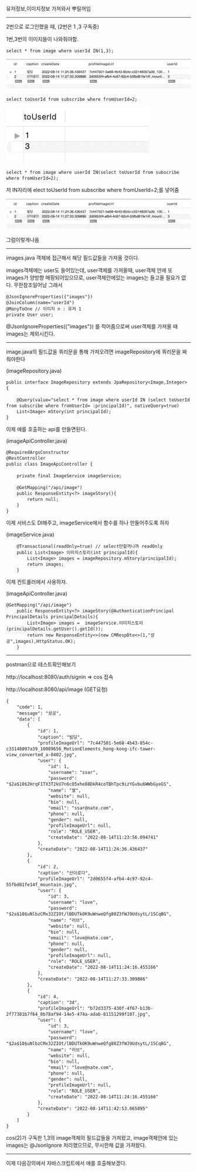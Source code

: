 유저정보,이미지정보 가져와서 뿌릴꺼임

---

2번으로 로그인했을 때, (2번은 1 ,3 구독중) 

1번,3번의 이미지들이 나와줘야함.
```
select * from image where userId IN(1,3);
```

![Visual Studio Code](/img/빌딩빌딩.png)

```
select toUserId from subscribe where fromUserId=2;
```
![Visual Studio Code](/img/query.png)

```
select * from image where userId IN(select toUserId from subscribe where fromUserId=2);
```

저 IN자리에 elect toUserId from subscribe where fromUserId=2;를 넣어줌

![Visual Studio Code](/img/빌딩빌딩.png)

그럼이렇게나옴

---

images.java 객체에 접근해서 해당 필드값들을 가져올 것이다.

images객체에는 user도 들어있는데, user객체를 가져올때, user객체 안에 또 images가 양방향 매핑되어있으므로, user객체안에있는 images는 들고올 필요가 없다. 무한참조일어남 그래서

```
@JsonIgnoreProperties({"images"}) 
@JoinColumn(name="userId")
@ManyToOne // 이미지 n : 유저 1
private User user;
```

@JsonIgnoreProperties({"images"}) 를 적어줌으로써 user객체를 가져올 때 images는 제외시킨다.

---

image.java의 필드값을 쿼리문을 통해 가져오려면 imageRepository에 쿼리문을 짜줘야한다

(imageRepository.java)

```
public interface ImageRepository extends JpaRepository<Image,Integer> {
	
	@Query(value="select * from image where userId IN (select toUserId from subscribe where fromUserId= :principalId)", nativeQuery=true)
	List<Image> mStory(int principalId);
}
```

이제 얘를 호출하는 api를 만들면된다.

(imageApiController.java)
```
@RequiredArgsConstructor
@RestController
public class ImageApiController {

    private final ImageService imageService;

	@GetMapping("/api/image")
	public ResponseEntity<?> imageStory(){
		return null;
	}
}
```

이제 서비스도 DI해주고, imageService에서 함수를 하나 만들어주도록 하자

(imageService.java)
```
	@Transactional(readOnly=true) // select만할꺼니까 readOnly
	public List<Image> 이미지스토리(int principalId){
		List<Image> images = imageRepository.mStory(principalId);
		return images;
	}
```

이제 컨트롤러에서 사용하자.

(imageApiController.java)
```
@GetMapping("/api/image")
	public ResponseEntity<?> imageStory(@AuthenticationPrincipal PrincipalDetails principalDetails){
		List<Image> images =  imageService.이미지스토리(principalDetails.getUser().getId());
		return new ResponseEntity<>(new CMRespDto<>(1,"성공",images),HttpStatus.OK);
	}
```

---

postman으로 테스트확인해보기

http://localhost:8080/auth/signin => cos 접속

http://localhost:8080/api/image (GET요청)

```
{
    "code": 1,
    "message": "성공",
    "data": [
        {
            "id": 1,
            "caption": "빌딩",
            "profileImageUrl": "7c447501-5e68-4b43-854c-c33148097a39_10089656_MotionElements_hong-kong-ifc-tower-view_converted_a-0402.jpg",
            "user": {
                "id": 1,
                "username": "ssar",
                "password": "$2a$10$2HrqF1TX3T2kU7n6cO5xhe88DkR4coTBhTpc9izYGvbu6WWbGyeGS",
                "name": "쌀",
                "website": null,
                "bio": null,
                "email": "ssar@nate.com",
                "phone": null,
                "gender": null,
                "profileImageUrl": null,
                "role": "ROLE_USER",
                "createDate": "2022-08-14T11:23:56.094741"
            },
            "createDate": "2022-08-14T11:24:36.436437"
        },
        {
            "id": 2,
            "caption": "산이로다",
            "profileImageUrl": "2d0655f4-afb4-4c97-92c4-55fbd81fe14f_mountain.jpg",
            "user": {
                "id": 3,
                "username": "love",
                "password": "$2a$10$uNlbzCMx32ZIOt/lBDUTkOK9uWnweQfg80Z3fWJ9UdsytL/15CqBG",
                "name": "러브",
                "website": null,
                "bio": null,
                "email": "love@nate.com",
                "phone": null,
                "gender": null,
                "profileImageUrl": null,
                "role": "ROLE_USER",
                "createDate": "2022-08-14T11:24:16.455166"
            },
            "createDate": "2022-08-14T11:27:33.309886"
        },
        {
            "id": 4,
            "caption": "3d",
            "profileImageUrl": "b72d3375-430f-4f67-b13b-2f77381b7f64_0b78af94-14e5-474a-adab-81151299f107.jpg",
            "user": {
                "id": 3,
                "username": "love",
                "password": "$2a$10$uNlbzCMx32ZIOt/lBDUTkOK9uWnweQfg80Z3fWJ9UdsytL/15CqBG",
                "name": "러브",
                "website": null,
                "bio": null,
                "email": "love@nate.com",
                "phone": null,
                "gender": null,
                "profileImageUrl": null,
                "role": "ROLE_USER",
                "createDate": "2022-08-14T11:24:16.455166"
            },
            "createDate": "2022-08-14T11:42:53.665895"
        }
    ]
}
```

cos(2)가 구독한 1,3의 image객체의 필드값들을 가져왔고, image객체안에 있는 images는 @JsonIgnore 처리했으므로, 무시한채 값을 가져왔다.

---

이제 다음강의에서 자바스크립트에서 얘를 호출해보겠다.